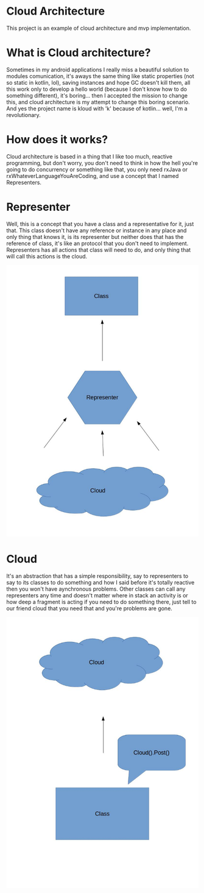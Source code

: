 # Cloud Architecture
This project is an example of cloud architecture and mvp implementation.

# What is Cloud architecture?
Sometimes in my android applications I really miss a beautiful solution to modules comunication, it's aways the same thing like static properties (not so static in kotlin, lol), saving instances and hope GC doesn't kill them, all this work only to develop a hello world (because I don't know how to do something different), it's boring... then I accepted the mission to change this, and cloud architecture is my attempt to change this boring scenario. And yes the project name is kloud with 'k' because of kotlin... well, I'm a revolutionary.

# How does it works?
Cloud architecture is based in a thing that I like too much, reactive programming, but don't worry, you don't need to think in how the hell you're going to do concurrency or something like that, you only need rxJava or rxWhateverLanguageYouAreCoding, and use a concept that I named Representers.

# Representer
Well, this is a concept that you have a class and a representative for it, just that. This class doesn't have any reference or instance in any place and only thing that knows it, is its representer but neither does that has the reference of class, it's like an protocol that you don't need to implement. Representers has all actions that class will need to do, and only thing that will call this actions is the cloud.

![alt tag](https://github.com/bloderxd/kloud/blob/master/app/src/main/res/drawable/representers-cloud.jpg) 

# Cloud
It's an abstraction that has a simple responsibility, say to representers to say to its classes to do something and how I said before it's totally reactive then you won't have aynchronous problems. Other classes can call any representers any time and doesn't matter where in stack an activity is or how deep a fragment is acting if you need to do something there, just tell to our friend cloud that you need that and you're problems are gone.

![alt tag](https://github.com/bloderxd/kloud/blob/master/app/src/main/res/drawable/cloud-post.jpg)
